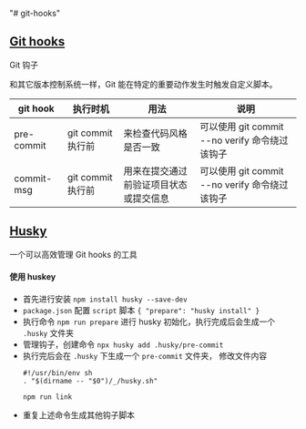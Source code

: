 "# git-hooks"

## [Git hooks](https://git-scm.com/book/zh/v2/%E8%87%AA%E5%AE%9A%E4%B9%89-Git-Git-%E9%92%A9%E5%AD%90)
Git 钩子

和其它版本控制系统一样，Git 能在特定的重要动作发生时触发自定义脚本。

| git hook   | 执行时机          | 用法                                   | 说明                                           |
| ---------- | ----------------- | -------------------------------------- | ---------------------------------------------- |
| pre-commit | git commit 执行前 | 来检查代码风格是否一致                 | 可以使用 git commit --no verify 命令绕过该钩子 |
| commit-msg | git commit 执行前 | 用来在提交通过前验证项目状态或提交信息 | 可以使用 git commit --no verify 命令绕过该钩子 |

## [Husky](https://www.npmjs.com/package/husky)
一个可以高效管理 Git hooks 的工具

#### 使用 huskey
* 首先进行安装 `npm install husky --save-dev`
* `package.json` 配置 `script` 脚本 `{ "prepare": "husky install" }`
* 执行命令 `npm run prepare` 进行 husky 初始化，执行完成后会生成一个 `.husky` 文件夹
* 管理钩子，创建命令 `npx husky add .husky/pre-commit`
* 执行完后会在 `.husky` 下生成一个 `pre-commit` 文件夹， 修改文件内容
    ```text
    #!/usr/bin/env sh
    . "$(dirname -- "$0")/_/husky.sh"
    
    npm run link
    ```
* 重复上述命令生成其他钩子脚本
